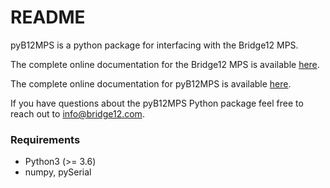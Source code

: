 # README #

pyB12MPS is a python package for interfacing with the Bridge12 MPS.

The complete online documentation for the Bridge12 MPS is available [here](http://mps.bridge12.com).

The complete online documentation for pyB12MPS is available [here](http://pyb12mps.bridge12.com).

If you have questions about the pyB12MPS Python package feel free to reach out to info@bridge12.com.

### Requirements ###

* Python3 (>= 3.6)
* numpy, pySerial
